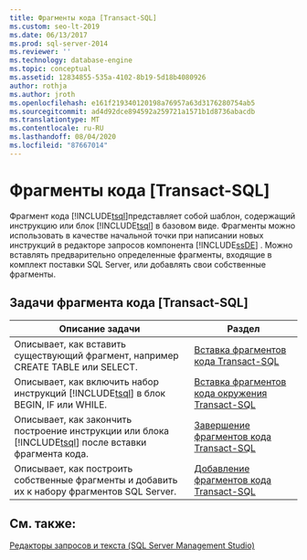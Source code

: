 ```yaml
---
title: Фрагменты кода [Transact-SQL]
ms.custom: seo-lt-2019
ms.date: 06/13/2017
ms.prod: sql-server-2014
ms.reviewer: ''
ms.technology: database-engine
ms.topic: conceptual
ms.assetid: 12834855-535a-4102-8b19-5d18b4080926
author: rothja
ms.author: jroth
ms.openlocfilehash: e161f219340120198a76957a63d3176280754ab5
ms.sourcegitcommit: ad4d92dce894592a259721a1571b1d8736abacdb
ms.translationtype: MT
ms.contentlocale: ru-RU
ms.lasthandoff: 08/04/2020
ms.locfileid: "87667014"
---
```

# <a name="transact-sql-code-snippets"></a>Фрагменты кода [Transact-SQL]
  Фрагмент кода [!INCLUDE[tsql](../../includes/tsql-md.md)]представляет собой шаблон, содержащий инструкцию или блок [!INCLUDE[tsql](../../includes/tsql-md.md)] в базовом виде. Фрагменты можно использовать в качестве начальной точки при написании новых инструкций в редакторе запросов компонента [!INCLUDE[ssDE](../../includes/ssde-md.md)] . Можно вставлять предварительно определенные фрагменты, входящие в комплект поставки SQL Server, или добавлять свои собственные фрагменты.  
  
## <a name="transact-sql-code-snippet-tasks"></a>Задачи фрагмента кода [Transact-SQL]  
  
|Описание задачи|Раздел|  
|----------------------|-----------|  
|Описывает, как вставить существующий фрагмент, например CREATE TABLE или SELECT.|[Вставка фрагментов кода Transact-SQL](insert-transact-sql-snippets.md)|  
|Описывает, как включить набор инструкций [!INCLUDE[tsql](../../includes/tsql-md.md)] в блок BEGIN, IF или WHILE.|[Вставка фрагментов кода окружения Transact-SQL](insert-surround-with-transact-sql-snippets.md)|  
|Описывает, как закончить построение инструкции или блока [!INCLUDE[tsql](../../includes/tsql-md.md)] после вставки фрагмента кода.|[Завершение фрагментов кода Transact-SQL](complete-transact-sql-snippets.md)|  
|Описывает, как построить собственные фрагменты и добавить их к набору фрагментов SQL Server.|[Добавление фрагментов кода Transact-SQL](add-transact-sql-snippets.md)|  
  
## <a name="see-also"></a>См. также:  
 [Редакторы запросов и текста (SQL Server Management Studio)](../scripting/query-and-text-editors-sql-server-management-studio.md)  
  
  
